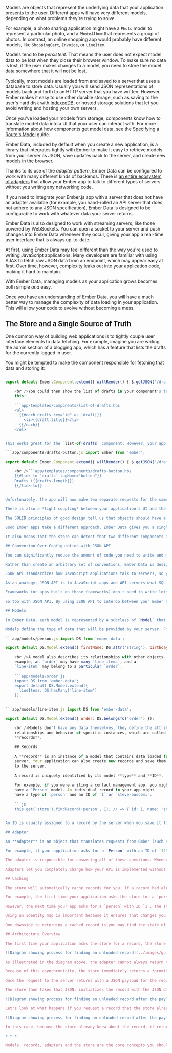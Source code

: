 Models are objects that represent the underlying data that your application presents to the user. Different apps will have very different models, depending on what problems they're trying to solve.

For example, a photo sharing application might have a `Photo` model to represent a particular photo, and a `PhotoAlbum` that represents a group of photos. In contrast, an online shopping app would probably have different models, like `ShoppingCart`, `Invoice`, or `LineItem`.

Models tend to be *persistent*. That means the user does not expect model data to be lost when they close their browser window. To make sure no data is lost, if the user makes changes to a model, you need to store the model data somewhere that it will not be lost.

Typically, most models are loaded from and saved to a server that uses a database to store data. Usually you will send JSON representations of models back and forth to an HTTP server that you have written. However, Ember makes it easy to use other durable storage, such as saving to the user's hard disk with [IndexedDB](https://developer.mozilla.org/en-US/docs/Web/API/IndexedDB_API), or hosted storage solutions that let you avoid writing and hosting your own servers.

Once you've loaded your models from storage, components know how to translate model data into a UI that your user can interact with. For more information about how components get model data, see the [Specifying a Route's Model](../routing/specifying-a-routes-model) guide.

Ember Data, included by default when you create a new application, is a library that integrates tightly with Ember to make it easy to retrieve models from your server as JSON, save updates back to the server, and create new models in the browser.

Thanks to its use of the *adapter pattern*, Ember Data can be configured to work with many different kinds of backends. There is [an entire ecosystem of adapters](http://emberobserver.com/categories/ember-data-adapters) that allow your Ember app to talk to different types of servers without you writing any networking code.

If you need to integrate your Ember.js app with a server that does not have an adapter available (for example, you hand-rolled an API server that does not adhere to any JSON specification), Ember Data is designed to be configurable to work with whatever data your server returns.

Ember Data is also designed to work with streaming servers, like those powered by WebSockets. You can open a socket to your server and push changes into Ember Data whenever they occur, giving your app a real-time user interface that is always up-to-date.

At first, using Ember Data may feel different than the way you're used to writing JavaScript applications. Many developers are familiar with using AJAX to fetch raw JSON data from an endpoint, which may appear easy at first. Over time, however, complexity leaks out into your application code, making it hard to maintain.

With Ember Data, managing models as your application grows becomes both simple *and* easy.

Once you have an understanding of Ember Data, you will have a much better way to manage the complexity of data loading in your application. This will allow your code to evolve without becoming a mess.

## The Store and a Single Source of Truth

One common way of building web applications is to tightly couple user interface elements to data fetching. For example, imagine you are writing the admin section of a blogging app, which has a feature that lists the drafts for the currently logged in user.

You might be tempted to make the component responsible for fetching that data and storing it:

```app/components/list-of-drafts.js import Ember from 'ember';

export default Ember.Component.extend({ willRender() { $.getJSON('/drafts').then(data => { this.set('drafts', data); }); } });

    <br />You could then show the list of drafts in your component's template like
    this:
    
    ```app/templates/components/list-of-drafts.hbs
    <ul>
      {{#each drafts key="id" as |draft|}}
        <li>{{draft.title}}</li>
      {{/each}}
    </ul>
    

This works great for the `list-of-drafts` component. However, your app is likely made up of many different components. On another page you may want a component to display the number of drafts. You may be tempted to copy and paste your existing `willRender` code into the new component.

```app/components/drafts-button.js import Ember from 'ember';

export default Ember.Component.extend({ willRender() { $.getJSON('/drafts').then(data => { this.set('drafts', data); }); } });

    <br />```app/templates/components/drafts-button.hbs
    {{#link-to 'drafts' tagName="button"}}
    Drafts ({{drafts.length}})
    {{/link-to}}
    

Unfortunately, the app will now make two separate requests for the same information. Not only is the redundant data fetching costly in terms of wasted bandwidth and affecting the perceived speed of your app, it's easy for the two values to get out-of-sync. You yourself have probably used a web application where the list of items gets out of sync with the counter in a toolbar, leading to a frustrating and inconsistent experience.

There is also a *tight coupling* between your application's UI and the network code. If the url or the format of the JSON payload changes, it is likely to break all of your UI components in ways that are hard to track down.

The SOLID principles of good design tell us that objects should have a single responsibility. The responsibility of a component should be presenting model data to the user, not fetching the model.

Good Ember apps take a different approach. Ember Data gives you a single **store** that is the central repository of models in your application. Components and routes can ask the store for models, and the store is responsible for knowing how to fetch them.

It also means that the store can detect that two different components are asking for the same model, allowing your app to only fetch the data from the server once. You can think of the store as a read-through cache for your app's models. Both your components and routes have access to this shared store; when they need to display or modify a model, they first ask the store for it.

## Convention Over Configuration with JSON API

You can significantly reduce the amount of code you need to write and maintain by relying on Ember's conventions. Since these conventions will be shared among developers on your team, following them leads to code that is easier to maintain and understand.

Rather than create an arbitrary set of conventions, Ember Data is designed to work out of the box with [JSON API](http://jsonapi.org). JSON API is a formal specification for building conventional, robust, and performant APIs that allow clients and servers to communicate model data.

JSON API standardizes how JavaScript applications talk to servers, so you decrease the coupling between your frontend and backend, and have more freedom to change pieces of your stack.

As an analogy, JSON API is to JavaScript apps and API servers what SQL is to server-side frameworks and databases. Popular frameworks like Ruby on Rails, Laravel, Django, Spring and more work out of the box with many different databases, like MySQL, PostgreSQL, SQL Server, and more.

Frameworks (or apps built on those frameworks) don't need to write lots of custom code to add support for a new database; as long as that database supports SQL, adding support for it is relatively easy.

So too with JSON API. By using JSON API to interop between your Ember app and your server, you can entirely change your backend stack without breaking your frontend. And as you add apps for other platforms, such as iOS and Android, you will be able to leverage JSON API libraries for those platforms to easily consume the same API your Ember app uses.

## Models

In Ember Data, each model is represented by a subclass of `Model` that defines the attributes, relationships, and behavior of the data that you present to the user.

Models define the type of data that will be provided by your server. For example, a `Person` model might have a `firstName` attribute that is a string, and a `birthday` attribute that is a date:

```app/models/person.js import DS from 'ember-data';

export default DS.Model.extend({ firstName: DS.attr('string'), birthday: DS.attr('date') });

    <br />A model also describes its relationships with other objects. For
    example, an `order` may have many `line-items`, and a
    `line-item` may belong to a particular `order`.
    
    ```app/models/order.js
    import DS from 'ember-data';
    export default DS.Model.extend({
      lineItems: DS.hasMany('line-item')
    });
    

```app/models/line-item.js import DS from 'ember-data';

export default DS.Model.extend({ order: DS.belongsTo('order') });

    <br />Models don't have any data themselves, they define the attributes,
    relationships and behavior of specific instances, which are called
    **records**.
    
    ## Records
    
    A **record** is an instance of a model that contains data loaded from a
    server. Your application can also create new records and save them back
    to the server.
    
    A record is uniquely identified by its model **type** and **ID**.
    
    For example, if you were writing a contact management app, you might
    have a `Person` model. An individual record in your app might
    have a type of `person` and an ID of `1` or `steve-buscemi`.
    
    ```js
    this.get('store').findRecord('person', 1); // => { id: 1, name: 'steve-buscemi' }
    

An ID is usually assigned to a record by the server when you save it for the first time, but you can also generate IDs client-side.

## Adapter

An **adapter** is an object that translates requests from Ember (such as "find the user with an ID of 123") into requests to a server.

For example, if your application asks for a `Person` with an ID of `123`, how should Ember load it? Over HTTP or a WebSocket? If it's HTTP, is the URL `/person/1` or `/resources/people/1`?

The adapter is responsible for answering all of these questions. Whenever your app asks the store for a record that it doesn't have cached, it will ask the adapter for it. If you change a record and save it, the store will hand the record to the adapter to send the appropriate data to your server and confirm that the save was successful.

Adapters let you completely change how your API is implemented without impacting your Ember application code.

## Caching

The store will automatically cache records for you. If a record had already been loaded, asking for it a second time will always return the same object instance. This minimizes the number of round-trips to the server, and allows your application to render its UI to the user as fast as possible.

For example, the first time your application asks the store for a `person` record with an ID of `1`, it will fetch that information from your server.

However, the next time your app asks for a `person` with ID `1`, the store will notice that it had already retrieved and cached that information from the server. Instead of sending another request for the same information, it will give your application the same record it had provided it the first time. This feature—always returning the same record object, no matter how many times you look it up—is sometimes called an *identity map*.

Using an identity map is important because it ensures that changes you make in one part of your UI are propagated to other parts of the UI. It also means that you don't have to manually keep records in sync—you can ask for a record by ID and not have to worry about whether other parts of your application have already asked for and loaded it.

One downside to returning a cached record is you may find the state of the data has changed since it was first loaded into the store's identity map. In order to prevent this stale data from being a problem for long, Ember Data will automatically make a request in the background each time a cached record is returned from the store. When the new data comes in, the record is updated, and if there have been changes to the record since the initial render, the template is re-rendered with the new information.

## Architecture Overview

The first time your application asks the store for a record, the store sees that it doesn't have a local copy and requests it from your adapter. Your adapter will go and retrieve the record from your persistence layer; typically, this will be a JSON representation of the record served from an HTTP server.

![Diagram showing process for finding an unloaded record](../images/guides/models/finding-unloaded-record-step1-diagram.png)

As illustrated in the diagram above, the adapter cannot always return the requested record immediately. In this case, the adapter must make an *asynchronous* request to the server, and only when that request finishes loading can the record be created with its backing data.

Because of this asynchronicity, the store immediately returns a *promise* from the `find()` method. Similarly, any requests that the store makes to the adapter also return promises.

Once the request to the server returns with a JSON payload for the requested record, the adapter resolves the promise it returned to the store with the JSON.

The store then takes that JSON, initializes the record with the JSON data, and resolves the promise returned to your application with the newly-loaded record.

![Diagram showing process for finding an unloaded record after the payload has returned from the server](../images/guides/models/finding-unloaded-record-step2-diagram.png)

Let's look at what happens if you request a record that the store already has in its cache.

![Diagram showing process for finding an unloaded record after the payload has returned from the server](../images/guides/models/finding-loaded-record-diagram.png)

In this case, because the store already knew about the record, it returns a promise that it resolves with the record immediately. It does not need to ask the adapter (and, therefore, the server) for a copy since it already has it saved locally.

* * *

Models, records, adapters and the store are the core concepts you should understand to get the most out of Ember Data. The following sections go into more depth about each of these concepts, and how to use them together.